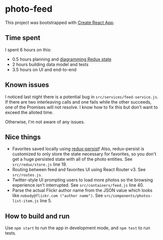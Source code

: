 # photo-feed

This project was bootstrapped with [Create React App](https://github.com/facebookincubator/create-react-app).

## Time spent

I spent 6 hours on this:
  - 0.5 hours planning and [diagramming Redux state](https://github.com/jacobstern/photo-feed/issues/1)
  - 2 hours building data model and tests
  - 3.5 hours on UI and end-to-end

## Known issues

I noticed last night there is a potential bug in `src/services/feed-service.js`. If there are two interleaving calls and one fails while the other succeeds, one of the Promises will not resolve. I know how to fix this but don't want to exceed the alloted time.

Otherwise, I'm not aware of any issues.

## Nice things

- Favorites saved locally using [redux-persist](https://github.com/rt2zz/redux-persist)! Also, redux-persist is customized to only store the state necessary for favorites, so you don't get a huge persisted state with all of the photo entities. See `src/redux/store.js` line 19.
- Routing between feed and favorites UI using React Router v3. See `src/routes.js`.
- Twitter-style UI prompting users to load more photos so the browsing experience isn't interrupted. See `src/containers/feed.js` line 40.
- Parse the actual Flickr author name from the JSON value which looks like `nobody@flickr.com ("author name")`. See `src/components/photos-list-item.js` line 5.

## How to build and run

Use `npm start` to run the app in development mode, and `npm test` to run tests.
